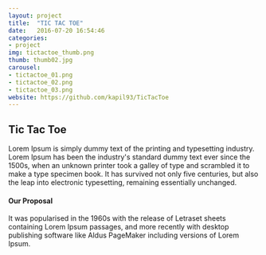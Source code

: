 ```yaml
---
layout: project
title:  "TIC TAC TOE"
date:   2016-07-20 16:54:46
categories:
- project
img: tictactoe_thumb.png
thumb: thumb02.jpg
carousel:
- tictactoe_01.png
- tictactoe_02.png
- tictactoe_03.png
website: https://github.com/kapil93/TicTacToe
---
```

## Tic Tac Toe
Lorem Ipsum is simply dummy text of the printing and typesetting industry. Lorem Ipsum has been the industry's standard dummy text ever since the 1500s, when an unknown printer took a galley of type and scrambled it to make a type specimen book. It has survived not only five centuries, but also the leap into electronic typesetting, remaining essentially unchanged.

#### Our Proposal
It was popularised in the 1960s with the release of Letraset sheets containing Lorem Ipsum passages, and more recently with desktop publishing software like Aldus PageMaker including versions of Lorem Ipsum.
